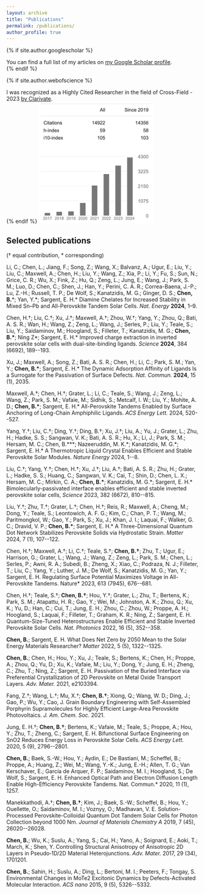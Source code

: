 ```yaml
---
layout: archive
title: "Publications"
permalink: /publications/
author_profile: true
---
```


{% if site.author.googlescholar %}
  <div class="wordwrap">You can find a full list of my articles on <a href="{{site.author.googlescholar}}">my Google Scholar profile</a>.</div>
{% endif %}

{% if site.author.webofscience %}
  <div class="wordwrap">I was recognized as a Highly Cited Researcher in the field of Cross-Field - 2023 <a href="{{site.author.webofscience}}">by Clarivate</a>.</div>
{% endif %}

<img src="/images/citationGoogle.png" width="300">

## Selected publications 
(† equal contribution, * corresponding)

Li, C.; Chen, L.; Jiang, F.; Song, Z.; Wang, X.; Balvanz, A.; Ugur, E.; Liu, Y.; Liu, C.; Maxwell, A.; Chen, H.; Liu, Y.; Wang, Z.; Xia, P.; Li, Y.; Fu, S.; Sun, N.; Grice, C. R.; Wu, X.; Fink, Z.; Hu, Q.; Zeng, L.; Jung, E.; Wang, J.; Park, S. M.; Luo, D.; Chen, C.; Shen, J.; Han, Y.; Perini, C. A. R.; Correa-Baena, J.-P.; Lu, Z.-H.; Russell, T. P.; De Wolf, S.; Kanatzidis, M. G.; Ginger, D. S.; **Chen, B.***; Yan, Y.\*; Sargent, E. H.\* Diamine Chelates for Increased Stability in Mixed Sn–Pb and All-Perovskite Tandem Solar Cells. *Nat. Energy* **2024**, 1–9.  

Chen, H.†; Liu, C.†; Xu, J.†; Maxwell, A.†; Zhou, W.†; Yang, Y.; Zhou, Q.; Bati, A. S. R.; Wan, H.; Wang, Z.; Zeng, L.; Wang, J.; Serles, P.; Liu, Y.; Teale, S.; Liu, Y.; Saidaminov, M.; Hoogland, S.; Filleter, T.; Kanatzidis, M. G.; **Chen, B.\***; Ning Z\*; Sargent, E. H.\* Improved
charge extraction in inverted perovskite solar cells with
dual-site-binding ligands. *Science* **2024**, 384 (6692), 189--193.

Xu, J.; Maxwell, A.; Song, Z.; Bati, A. S. R.; Chen, H.; Li, C.; Park, S. M.; Yan, Y.; **Chen, B.\***; Sargent, E. H.\* The Dynamic Adsorption Affinity of Ligands Is a Surrogate for the Passivation of Surface Defects. *Nat. Commun.* **2024**, 15 (1), 2035.

Maxwell, A.†; Chen, H.†; Grater, L.; Li, C.; Teale, S.; Wang, J.; Zeng, L.; Wang, Z.; Park, S. M.; Vafaie, M.; Sidhik, S.; Metcalf, I. W.; Liu, Y.; Mohite, A. D.; **Chen, B.\***; Sargent, E. H.\* All-Perovskite Tandems Enabled by Surface Anchoring of Long-Chain Amphiphilic Ligands.
*ACS Energy Lett.* 2024, 520--527.

Yang, Y.†; Liu, C.†; Ding, Y.†; Ding, B.†; Xu, J.†; Liu, A.; Yu, J.; Grater, L.; Zhu, H.; Hadke, S. S.; Sangwan, V. K.; Bati, A. S. R.; Hu, X.; Li, J.; Park, S. M.; Hersam, M. C.; Chen, B.\***; Nazeeruddin, M. K.\*; Kanatzidis, M. G.\*; Sargent, E. H.\* A Thermotropic Liquid Crystal Enables Efficient and Stable Perovskite Solar Modules. *Nature Energy* 2024, 1--8.

Liu, C.†; Yang, Y.†; Chen, H.†; Xu, J.†; Liu, A.†; Bati, A. S. R.; Zhu, H.; Grater, L.; Hadke, S. S.; Huang, C.; Sangwan, V. K.; Cai, T.; Shin, D.; Chen, L. X.; Hersam, M. C.; Mirkin, C. A.; **Chen, B.\***; Kanatzidis, M. G.\*; Sargent, E. H.\* Bimolecularly-passivated interface enables efficient and stable inverted perovskite solar cells, *Science* 2023, 382 (6672), 810--815.

Liu, Y.†; Zhu, T.†; Grater, L.†; Chen, H.†; Reis, R.; Maxwell, A.; Cheng, M.; Dong, Y.; Teale, S.; Leontowich, A. F. G.; Kim, C.; Chan, P. T.; Wang, M.; Paritmongkol, W.; Gao, Y.; Park, S.; Xu, J.; Khan, J. I.; Laquai, F.; Walker, G. C.; Dravid, V. P.; **Chen, B.\***; Sargent, E. H.\* A Three-Dimensional Quantum Dot Network Stabilizes Perovskite
Solids via Hydrostatic Strain. *Matter* 2024, 7 (1), 107--122.

Chen, H.†; Maxwell, A.†; Li, C.†; Teale, S.†; **Chen, B.†**; Zhu, T.; Ugur, E.; Harrison, G.; Grater, L.; Wang, J.; Wang, Z.; Zeng, L.; Park, S. M.; Chen, L.; Serles, P.; Awni, R. A.; Subedi, B.; Zheng, X.; Xiao, C.; Podraza, N. J.; Filleter, T.; Liu, C.; Yang, Y.; Luther, J. M.; De Wolf, S.; Kanatzidis, M. G.; Yan, Y.; Sargent, E. H. Regulating Surface Potential Maximizes Voltage in All-Perovskite Tandems. Nature* 2023, 613 (7945), 676--681.

Chen, H.†; Teale, S.†; **Chen, B.†**; Hou, Y.†; Grater, L.; Zhu, T.; Bertens, K.; Park, S. M.; Atapattu, H. R.; Gao, Y.; Wei, M.; Johnston, A. K.; Zhou, Q.; Xu, K.; Yu, D.; Han, C.; Cui, T.; Jung, E. H.; Zhou, C.; Zhou, W.; Proppe, A. H.; Hoogland, S.; Laquai, F.; Filleter, T.; Graham, K. R.; Ning, Z.; Sargent, E. H. Quantum-Size-Tuned Heterostructures Enable Efficient and Stable Inverted Perovskite Solar Cells. *Nat. Photonics* 2022, 16 (5), 352--358.

**Chen, B.**; Sargent, E. H. What Does Net Zero by 2050 Mean to the Solar Energy Materials Researcher? *Matter* 2022, 5 (5), 1322--1325.

**Chen, B.**; Chen, H.; Hou, Y.; Xu, J.; Teale, S.; Bertens, K.; Chen, H.; Proppe, A.; Zhou, Q.; Yu, D.; Xu, K.; Vafaie, M.; Liu, Y.; Dong, Y.; Jung, E. H.; Zheng, C.; Zhu, T.; Ning, Z.; Sargent, E. H. Passivation of the Buried Interface via Preferential Crystallization of 2D Perovskite on Metal Oxide Transport Layers. *Adv. Mater.* 2021, e2103394.

Fang, Z.†; Wang, L.†; Mu, X.†; **Chen, B.†**; Xiong, Q.; Wang, W. D.; Ding, J.; Gao, P.; Wu, Y.; Cao, J. Grain Boundary Engineering with Self-Assembled Porphyrin Supramolecules for Highly Efficient Large-Area Perovskite Photovoltaics. *J. Am. Chem. Soc.* 2021.

Jung, E. H.†; **Chen, B.†**; Bertens, K.; Vafaie, M.; Teale, S.; Proppe, A.; Hou, Y.; Zhu, T.; Zheng, C.; Sargent, E. H. Bifunctional Surface Engineering on SnO2 Reduces Energy Loss in Perovskite Solar Cells. *ACS Energy Lett.* 2020, 5 (9), 2796--2801.

**Chen, B.**; Baek, S.-W.; Hou, Y.; Aydin, E.; De Bastiani, M.; Scheffel, B.; Proppe, A.; Huang, Z.; Wei, M.; Wang, Y.-K.; Jung, E.-H.; Allen, T. G.; Van Kerschaver, E.; García de Arquer, F. P.; Saidaminov, M. I.; Hoogland, S.; De Wolf, S.; Sargent, E. H. Enhanced Optical Path and Electron Diffusion Length Enable High-Efficiency Perovskite Tandems. Nat. Commun.* 2020, 11 (1), 1257.

Manekkathodi, A.†; **Chen, B.†**; Kim, J.; Baek, S.-W.; Scheffel, B.;
Hou, Y.; Ouellette, O.; Saidaminov, M. I.; Voznyy, O.; Madhavan, V. E.
Solution-Processed Perovskite-Colloidal Quantum Dot Tandem Solar Cells
for Photon Collection beyond 1000 Nm. *Journal of Materials Chemistry A*
2019, 7 (45), 26020--26028.

**Chen, B.**; Wu, K.; Suslu, A.; Yang, S.; Cai, H.; Yano, A.; Soignard, E.; Aoki, T.; March, K.; Shen, Y. Controlling Structural Anisotropy of Anisotropic 2D Layers in Pseudo‐1D/2D Material Heterojunctions. *Adv. Mater.* 2017, 29 (34), 1701201.

**Chen, B.**; Sahin, H.; Suslu, A.; Ding, L.; Bertoni, M. I.; Peeters,
F.; Tongay, S. Environmental Changes in MoTe2 Excitonic Dynamics by
Defects-Activated Molecular Interaction. *ACS nano* 2015, 9 (5),
5326--5332.



<!--
{% include base_path %}

{% for post in site.publications reversed %}
  {% include archive-single.html %}
{% endfor %}
-->

